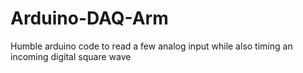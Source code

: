 # Arduino-DAQ-Arm
Humble arduino code to read a few analog input while also timing an incoming digital square wave
